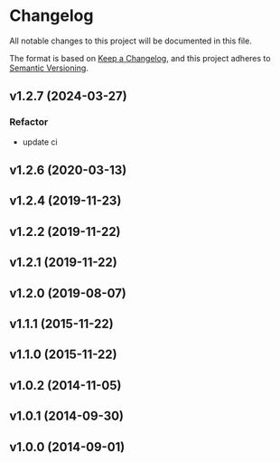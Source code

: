 # Changelog

All notable changes to this project will be documented in this file.

The format is based on [Keep a Changelog](https://keepachangelog.com/en/1.0.0/),
and this project adheres to [Semantic Versioning](https://semver.org/spec/v2.0.0.html).

## v1.2.7 (2024-03-27)

### Refactor

- update ci

## v1.2.6 (2020-03-13)

## v1.2.4 (2019-11-23)

## v1.2.2 (2019-11-22)

## v1.2.1 (2019-11-22)

## v1.2.0 (2019-08-07)

## v1.1.1 (2015-11-22)

## v1.1.0 (2015-11-22)

## v1.0.2 (2014-11-05)

## v1.0.1 (2014-09-30)

## v1.0.0 (2014-09-01)
